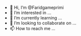 - 👋 Hi, I’m @Faridgameprimi
- 👀 I’m interested in ...
- 🌱 I’m currently learning ...
- 💞️ I’m looking to collaborate on ...
- 📫 How to reach me ...

<!---
Faridgameprimi/Faridgameprimi is a ✨ special ✨ repository because its `README.md` (this file) appears on your GitHub profile.
You can click the Preview link to take a look at your changes.
--->

